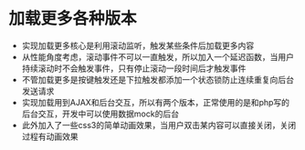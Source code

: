 # 加载更多各种版本
* 实现加载更多核心是利用滚动监听，触发某些条件后加载更多内容
* 从性能角度考虑，滚动事件不可以一直触发，所以加入一个延迟函数，当用户持续滚动时不会触发事件，只有停止滚动一段时间后才触发事件
* 不管加载更多是按键触发还是下拉触发都添加一个状态锁防止连续重复向后台发送请求
* 实现加载用到AJAX和后台交互，所以有两个版本，正常使用的是和php写的后台交互，开发中可以使用数据mock的后台
* 此外加入了一些css3的简单动画效果，当用户双击某内容可以直接关闭，关闭过程有动画效果